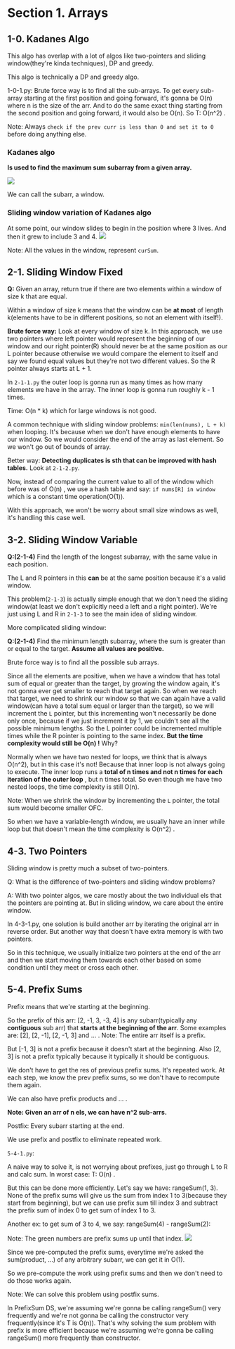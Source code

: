 # Section 1. Arrays

## 1-0. Kadanes Algo
This algo has overlap with a lot of algos like two-pointers and sliding window(they're kinda techniques), DP and greedy.

This algo is technically a DP and greedy algo.

1-0-1.py: Brute force way is to find all the sub-arrays. To get every sub-array starting at the first position and going forward,
it's gonna be O(n) where n is the size of the arr. And to do the same exact thing starting from the second position
and going forward, it would also be O(n). So T: O(n^2) .

Note: Always `check if the prev curr is less than 0 and set it to 0` before doing anything else.

### Kadanes algo
**Is used to find the maximum sum subarray from a given array.**

![](../img/1-arrays/1-0-1.png)

We can call the subarr, a window.

### Sliding window variation of Kadanes algo
At some point, our window slides to begin in the position where 3 lives. And then it grew to include 3 and 4.
![](../img/1-arrays/1-0-2.png)

Note: All the values in the window, represent `curSum`.

## 2-1. Sliding Window Fixed
**Q:** Given an array, return true if there are two elements within a window of size k that are equal.

Within a window of size k means that the window can be **at most** of length k(elements have to be in different positions, so not an
element with itself!).

**Brute force way:** Look at every window of size k. In this approach, we use two pointers where left pointer would represent the beginning
of our window and our right pointer(R) should never be at the same position as our L pointer because otherwise we would compare the
element to itself and say we found equal values but they're not two different values. So the R pointer always starts at L + 1.

In `2-1-1.py` the outer loop is gonna run as many times as how many elements we have in the array. The inner loop is gonna run roughly 
k - 1 times.

Time: O(n * k) which for large windows is not good.

A common technique with sliding window problems: `min(len(nums), L + k)` when looping. It's because when we don't have enough elements to
have our window. So we would consider the end of the array as last element. So we won't go out of bounds of array.

Better way: **Detecting duplicates is sth that can be improved with hash tables.** Look at `2-1-2.py`.

Now, instead of comparing the current value to all of the window which before was of O(n) , we use a hash table and say: `if nums[R] in window`
which is a constant time operation(O(1)).

With this approach, we won't be worry about small size windows as well, it's handling this case well.

## 3-2. Sliding Window Variable
**Q:(2-1-4)** Find the length of the longest subarray, with the same value in each position.

The L and R pointers in this **can** be at the same position because it's a valid window.

This problem(`2-1-3`) is actually simple enough that we don't need the sliding window(at least we don't explicitly need a left and a right pointer).
We're just using L and R in `2-1-3` to see the main idea of sliding window.

More complicated sliding window:

**Q:(2-1-4)** Find the minimum length subarray, where the sum is greater than or equal to the target. **Assume all values are positive.**

Brute force way is to find all the possible sub arrays.

Since all the elements are positive, when we have a window that has total sum of equal or greater than the target, by growing the window again, it's not
gonna ever get smaller to reach that target again. So when we reach that target, we need to shrink our window so that we can again have a valid
window(can have a total sum equal or larger than the target), so we will increment the `L` pointer, but this incrementing won't necessarily be done
only once, because if we just increment it by 1, we couldn't see all the possible minimum lengths. So the L pointer could be incremented multiple times while
the R pointer is pointing to the same index. **But the time complexity would still be O(n) !**
Why? 

Normally when we have two nested for loops, we think that is always O(n^2), but in this case it's not! Because that inner loop is not always going to
execute. The inner loop runs a **total of n times and not n times for each iteration of the outer loop** , but n times total. So even though we have
two nested loops, the time complexity is still O(n). 

Note: When we shrink the window by incrementing the `L` pointer, the total sum would become smaller OFC.

So when we have a variable-length window, we usually have an inner while loop but that doesn't mean the time complexity is O(n^2) .

## 4-3. Two Pointers
Sliding window is pretty much a subset of two-pointers.

Q: What is the difference of two-pointers and sliding window problems?

A: With two pointer algos, we care mostly about the two individual els that the pointers are pointing at.
But in sliding window, we care about the entire window.

In 4-3-1.py, one solution is build another arr by iterating the original arr in reverse order.
But another way that doesn't have extra memory is with two pointers.

So in this technique, we usually initialize two pointers at the end of the arr and then we start moving them towards each other
based on some condition until they meet or cross each other.

## 5-4. Prefix Sums
Prefix means that we're starting at the beginning.

So the prefix of this arr: [2, -1, 3, -3, 4] is any subarr(typically any **contiguous** sub arr) that **starts at the beginning of the arr**.
Some examples are: [2], [2, -1], [2, -1, 3] and ... . Note: The entire arr itself is a prefix.

But [-1, 3] is not a prefix because it doesn't start at the beginning. Also [2, 3] is not a prefix typically because it typically
it should be contiguous.

We don't have to get the res of previous prefix sums. It's repeated work. At each step, we know the prev prefix sums, so we don't have
to recompute them again.

We can also have prefix products and ... .

**Note: Given an arr of n els, we can have n^2 sub-arrs.**

Postfix: Every subarr starting at the end.

We use prefix and postfix to eliminate repeated work.

`5-4-1.py`: 

A naive way to solve it, is not worrying about prefixes, just go through L to R and calc sum. In worst case: T: O(n) .

But this can be done more efficiently. Let's say we have: rangeSum(1, 3). None of the prefix sums will give us the sum
from index 1 to 3(because they start from beginning), but we can use prefix sum till index 3 and subtract the prefix sum of
index 0 to get sum of index 1 to 3.

Another ex: to get sum of 3 to 4, we say: rangeSum(4) - rangeSum(2):

Note: The green numbers are prefix sums up until that index.
![](../img/1-arrays/5-4-1.png)

Since we pre-computed the prefix sums, everytime we're asked the sum(product, ...) of any arbitrary subarr, we can get it in
O(1).

So we pre-compute the work using prefix sums and then we don't need to do those works again.

Note: We can solve this problem using postfix sums.

In PrefixSum DS, we're assuming we're gonna be calling rangeSum() very frequently and we're not gonna be calling the constructor
very frequently(since it's T is O(n)). That's why solving the sum problem with prefix is more efficient because we're assuming
we're gonna be calling rangeSum() more frequently than constructor.